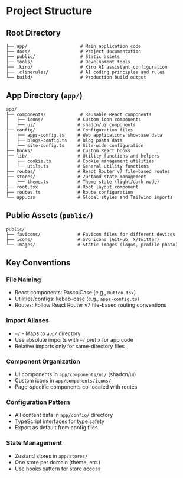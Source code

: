# Project Structure

## Root Directory
```
├── app/                    # Main application code
├── docs/                   # Project documentation
├── public/                 # Static assets
├── tools/                  # Development tools
├── .kiro/                  # Kiro AI assistant configuration
├── .clinerules/            # AI coding principles and rules
└── build/                  # Production build output
```

## App Directory (`app/`)
```
app/
├── components/             # Reusable React components
│   ├── icons/             # Custom icon components
│   └── ui/                # shadcn/ui components
├── config/                # Configuration files
│   ├── apps-config.ts     # Web applications showcase data
│   ├── blogs-config.ts    # Blog posts data
│   └── site-config.ts     # Site-wide configuration
├── hooks/                 # Custom React hooks
├── lib/                   # Utility functions and helpers
│   ├── cookie.ts          # Cookie management utilities
│   └── utils.ts           # General utility functions
├── routes/                # React Router v7 file-based routes
├── stores/                # Zustand state management
│   └── theme.ts           # Theme state (light/dark mode)
├── root.tsx               # Root layout component
├── routes.ts              # Route configuration
└── app.css                # Global styles and Tailwind imports
```

## Public Assets (`public/`)
```
public/
├── favicons/              # Favicon files for different devices
├── icons/                 # SVG icons (GitHub, X/Twitter)
└── images/                # Static images (logos, profile photo)
```

## Key Conventions

### File Naming
- React components: PascalCase (e.g., `Button.tsx`)
- Utilities/configs: kebab-case (e.g., `apps-config.ts`)
- Routes: Follow React Router v7 file-based routing conventions

### Import Aliases
- `~/` - Maps to `app/` directory
- Use absolute imports with `~/` prefix for app code
- Relative imports only for same-directory files

### Component Organization
- UI components in `app/components/ui/` (shadcn/ui)
- Custom icons in `app/components/icons/`
- Page-specific components co-located with routes

### Configuration Pattern
- All content data in `app/config/` directory
- TypeScript interfaces for type safety
- Export as default from config files

### State Management
- Zustand stores in `app/stores/`
- One store per domain (theme, etc.)
- Use hooks pattern for store access